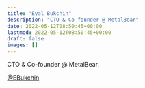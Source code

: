 ```yaml
---
title: "Eyal Bukchin"
description: "CTO & Co-founder @ MetalBear"
date: 2022-05-12T08:50:45+00:00
lastmod: 2022-05-12T08:50:45+00:00
draft: false
images: []
---
```


CTO & Co-founder @ MetalBear.


[@EBukchin](https://twitter.com/EBukchin)
